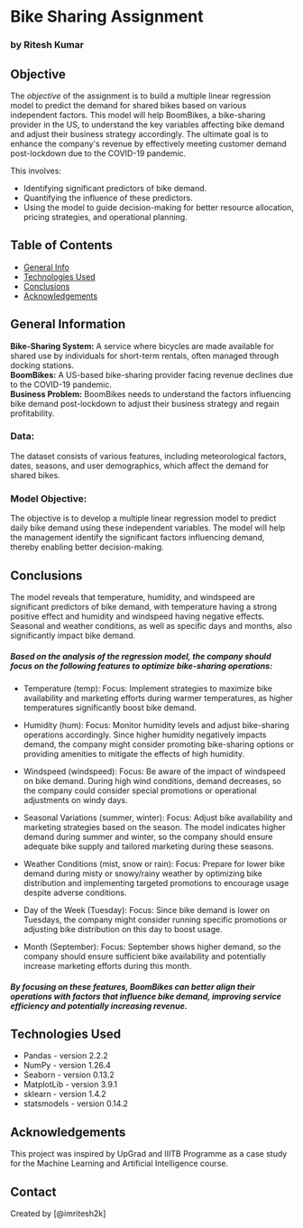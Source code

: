 # Bike Sharing Assignment
### by Ritesh Kumar

## Objective
The *objective* of the assignment is to build a multiple linear regression model to predict the demand for shared bikes based on various independent factors. This model will help BoomBikes, a bike-sharing provider in the US, to understand the key variables affecting bike demand and adjust their business strategy accordingly. The ultimate goal is to enhance the company's revenue by effectively meeting customer demand post-lockdown due to the COVID-19 pandemic.

This involves:
- Identifying significant predictors of bike demand.
- Quantifying the influence of these predictors.
- Using the model to guide decision-making for better resource allocation, pricing strategies, and operational planning.


## Table of Contents
* [General Info](#general-information)
* [Technologies Used](#technologies-used)
* [Conclusions](#conclusions)
* [Acknowledgements](#acknowledgements)

<!-- You can include any other section that is pertinent to your problem -->

## General Information
<b>Bike-Sharing System:</b> A service where bicycles are made available for shared use by individuals for short-term rentals, often managed through docking stations.<br>
<b>BoomBikes:</b> A US-based bike-sharing provider facing revenue declines due to the COVID-19 pandemic.<br>
<b>Business Problem:</b> BoomBikes needs to understand the factors influencing bike demand post-lockdown to adjust their business strategy and regain profitability.<br>
### Data:
The dataset consists of various features, including meteorological factors, dates, seasons, and user demographics, which affect the demand for shared bikes.
### Model Objective:
The objective is to develop a multiple linear regression model to predict daily bike demand using these independent variables. The model will help the management identify the significant factors influencing demand, thereby enabling better decision-making.

<!-- You don't have to answer all the questions - just the ones relevant to your project. -->

## Conclusions
The model reveals that temperature, humidity, and windspeed are significant predictors of bike demand, with temperature having a strong positive effect and humidity and windspeed having negative effects. Seasonal and weather conditions, as well as specific days and months, also significantly impact bike demand.

##### Based on the analysis of the regression model, the company should focus on the following features to optimize bike-sharing operations:
- Temperature (temp):
Focus: Implement strategies to maximize bike availability and marketing efforts during warmer temperatures, as higher temperatures significantly boost bike demand.

- Humidity (hum):
Focus: Monitor humidity levels and adjust bike-sharing operations accordingly. Since higher humidity negatively impacts demand, the company might consider promoting bike-sharing options or providing amenities to mitigate the effects of high humidity.

- Windspeed (windspeed):
Focus: Be aware of the impact of windspeed on bike demand. During high wind conditions, demand decreases, so the company could consider special promotions or operational adjustments on windy days.

- Seasonal Variations (summer, winter):
Focus: Adjust bike availability and marketing strategies based on the season. The model indicates higher demand during summer and winter, so the company should ensure adequate bike supply and tailored marketing during these seasons.

- Weather Conditions (mist, snow or rain):
Focus: Prepare for lower bike demand during misty or snowy/rainy weather by optimizing bike distribution and implementing targeted promotions to encourage usage despite adverse conditions.

- Day of the Week (Tuesday):
Focus: Since bike demand is lower on Tuesdays, the company might consider running specific promotions or adjusting bike distribution on this day to boost usage.

- Month (September):
Focus: September shows higher demand, so the company should ensure sufficient bike availability and potentially increase marketing efforts during this month.

##### By focusing on these features, BoomBikes can better align their operations with factors that influence bike demand, improving service efficiency and potentially increasing revenue.


<!-- You don't have to answer all the questions - just the ones relevant to your project. -->


## Technologies Used
- Pandas - version 2.2.2
- NumPy - version 1.26.4
- Seaborn - version 0.13.2
- MatplotLib - version 3.9.1
- sklearn - version 1.4.2
- statsmodels - version 0.14.2

<!-- As the libraries versions keep on changing, it is recommended to mention the version of library used in this project -->

## Acknowledgements
This project was inspired by UpGrad and IIITB Programme as a case study for the Machine Learning and Artificial Intelligence course.


## Contact
Created by [@imritesh2k]


<!-- Optional -->
<!-- ## License -->
<!-- This project is open source and available under the [... License](). -->

<!-- You don't have to include all sections - just the one's relevant to your project -->
